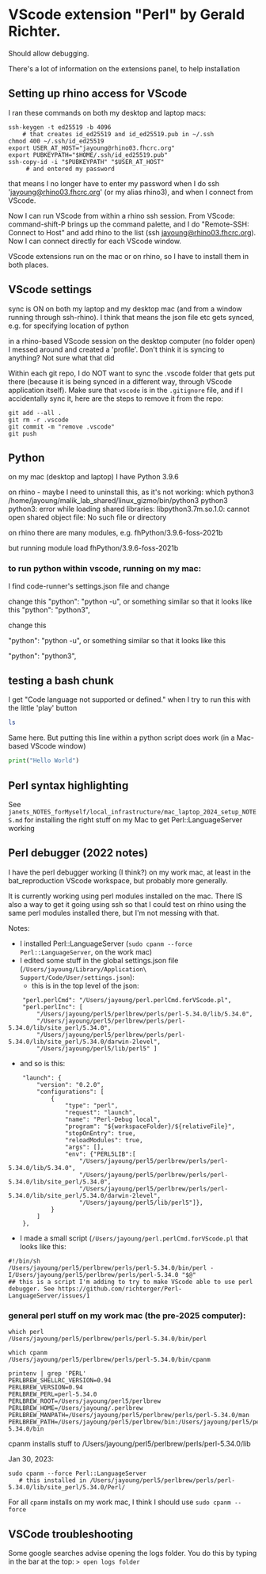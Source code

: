 # VScode extension "Perl" by Gerald Richter. 

Should allow debugging.

There's a lot of information on the extensions panel, to help installation

## Setting up rhino access for VScode

I ran these commands on both my desktop and laptop macs:
```
ssh-keygen -t ed25519 -b 4096
    # that creates id_ed25519 and id_ed25519.pub in ~/.ssh
chmod 400 ~/.ssh/id_ed25519
export USER_AT_HOST="jayoung@rhino03.fhcrc.org"
export PUBKEYPATH="$HOME/.ssh/id_ed25519.pub"
ssh-copy-id -i "$PUBKEYPATH" "$USER_AT_HOST"
     # and entered my password
```
that means I no longer have to enter my password when I do ssh 'jayoung@rhino03.fhcrc.org' (or my alias rhino3), and when I connect from VScode.

Now I can run VScode from within a rhino ssh session. From VScode: command-shift-P brings up the command palette, and I do "Remote-SSH: Connect to Host" and add rhino to the list (ssh jayoung@rhino03.fhcrc.org). Now I can connect directly for each VScode window.

VScode extensions run on the mac or on rhino, so I have to install them in both places.

## VScode settings

sync is ON on both my laptop and my desktop mac (and from a window running through ssh-rhino).  I think that means the json file etc gets synced, e.g. for specifying location of python

in a rhino-based VScode session on the desktop computer (no folder open) I messed around and created a 'profile'. Don't think it is syncing to anything? Not sure what that did

Within each git repo, I do NOT want to sync the .vscode folder that gets put there (because it is being synced in a different way, through VScode application itself).  Make sure that `vscode` is in the `.gitignore` file, and if I accidentally sync it, here are the steps to remove it from the repo:
```
git add --all .
git rm -r .vscode
git commit -m "remove .vscode"
git push
```

## Python
on my mac (desktop and laptop) I have Python 3.9.6

on rhino - maybe I need to uninstall this, as it's not working:
which python3
/home/jayoung/malik_lab_shared/linux_gizmo/bin/python3
python3
python3: error while loading shared libraries: libpython3.7m.so.1.0: cannot open shared object file: No such file or directory


on rhino there are many modules, e.g. fhPython/3.9.6-foss-2021b 

but running module load fhPython/3.9.6-foss-2021b 


### to run python within vscode, running on my mac:

I find code-runner's settings.json file and change 

change this
"python": "python -u",
    or something similar so that it looks like this
"python": "python3",

change this

"python": "python -u",
or something similar so that it looks like this

"python": "python3",


## testing a bash chunk

I get "Code language not supported or defined." when I try to run this with the little 'play' button
```bash
ls
```
Same here. But putting this line within a python script does work (in a Mac-based VScode window)
```python
print("Hello World")
```


## Perl syntax highlighting

See `janets_NOTES_forMyself/local_infrastructure/mac_laptop_2024_setup_NOTES.md` for installing the right stuff on my Mac to get Perl::LanguageServer working

## Perl debugger (2022 notes)

I have the perl debugger working (I think?) on my work mac, at least in the bat_reproduction VScode workspace, but probably more generally. 

It is currently working using perl modules installed on the mac.  There IS also a way to get it going using ssh so that I could test on rhino using the same perl modules installed there, but I'm not messing with that.

Notes:
- I installed Perl::LanguageServer (`sudo cpanm --force Perl::LanguageServer`, on the work mac)
- I edited some stuff in the global settings.json file (`/Users/jayoung/Library/Application\ Support/Code/User/settings.json`):
    - this is in the top level of the json: 
```
    "perl.perlCmd": "/Users/jayoung/perl.perlCmd.forVScode.pl",
    "perl.perlInc": [ 
        "/Users/jayoung/perl5/perlbrew/perls/perl-5.34.0/lib/5.34.0", 
        "/Users/jayoung/perl5/perlbrew/perls/perl-5.34.0/lib/site_perl/5.34.0", 
        "/Users/jayoung/perl5/perlbrew/perls/perl-5.34.0/lib/site_perl/5.34.0/darwin-2level", 
        "/Users/jayoung/perl5/lib/perl5" ]
```
   - and so is this:
```
    "launch": {
        "version": "0.2.0",
        "configurations": [
            {
                "type": "perl",
                "request": "launch",
                "name": "Perl-Debug local",
                "program": "${workspaceFolder}/${relativeFile}",
                "stopOnEntry": true,
                "reloadModules": true,
                "args": [],
                "env": {"PERL5LIB":[
                    "/Users/jayoung/perl5/perlbrew/perls/perl-5.34.0/lib/5.34.0", 
                    "/Users/jayoung/perl5/perlbrew/perls/perl-5.34.0/lib/site_perl/5.34.0", 
                    "/Users/jayoung/perl5/perlbrew/perls/perl-5.34.0/lib/site_perl/5.34.0/darwin-2level", 
                    "/Users/jayoung/perl5/lib/perl5"]},
            }
        ]
    },
```

- I made a small script (`/Users/jayoung/perl.perlCmd.forVScode.pl` that looks like this:
```
#!/bin/sh
/Users/jayoung/perl5/perlbrew/perls/perl-5.34.0/bin/perl -I/Users/jayoung/perl5/perlbrew/perls/perl-5.34.0 "$@"
## this is a script I'm adding to try to make VScode able to use perl debugger. See https://github.com/richterger/Perl-LanguageServer/issues/1
```

### general perl stuff on my work mac (the pre-2025 computer):
```
which perl
/Users/jayoung/perl5/perlbrew/perls/perl-5.34.0/bin/perl

which cpanm
/Users/jayoung/perl5/perlbrew/perls/perl-5.34.0/bin/cpanm

printenv | grep 'PERL'
PERLBREW_SHELLRC_VERSION=0.94
PERLBREW_VERSION=0.94
PERLBREW_PERL=perl-5.34.0
PERLBREW_ROOT=/Users/jayoung/perl5/perlbrew
PERLBREW_HOME=/Users/jayoung/.perlbrew
PERLBREW_MANPATH=/Users/jayoung/perl5/perlbrew/perls/perl-5.34.0/man
PERLBREW_PATH=/Users/jayoung/perl5/perlbrew/bin:/Users/jayoung/perl5/perlbrew/perls/perl-5.34.0/bin

```

cpanm installs stuff to /Users/jayoung/perl5/perlbrew/perls/perl-5.34.0/lib

Jan 30, 2023:
```
sudo cpanm --force Perl::LanguageServer
   # this installed in /Users/jayoung/perl5/perlbrew/perls/perl-5.34.0/lib/site_perl/5.34.0/Perl/
```

For all `cpanm` installs on my work mac, I think I should use `sudo cpanm --force`


## VSCode troubleshooting

Some google searches advise opening the logs folder. You do this by typing in the bar at the top: `> open logs folder`


